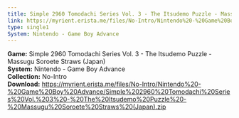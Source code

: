 ```yaml
---
title: Simple 2960 Tomodachi Series Vol. 3 - The Itsudemo Puzzle - Massugu Soroete Straws (Japan)
link: https://myrient.erista.me/files/No-Intro/Nintendo%20-%20Game%20Boy%20Advance/Simple%202960%20Tomodachi%20Series%20Vol.%203%20-%20The%20Itsudemo%20Puzzle%20-%20Massugu%20Soroete%20Straws%20(Japan).zip
type: single1
System: Nintendo - Game Boy Advance
---
```

<b>Game:</b> Simple 2960 Tomodachi Series Vol. 3 - The Itsudemo Puzzle - Massugu Soroete Straws (Japan)<br>
<b>System:</b> Nintendo - Game Boy Advance<br>
<b>Collection:</b> No-Intro<br>
<b>Download:</b> https://myrient.erista.me/files/No-Intro/Nintendo%20-%20Game%20Boy%20Advance/Simple%202960%20Tomodachi%20Series%20Vol.%203%20-%20The%20Itsudemo%20Puzzle%20-%20Massugu%20Soroete%20Straws%20(Japan).zip